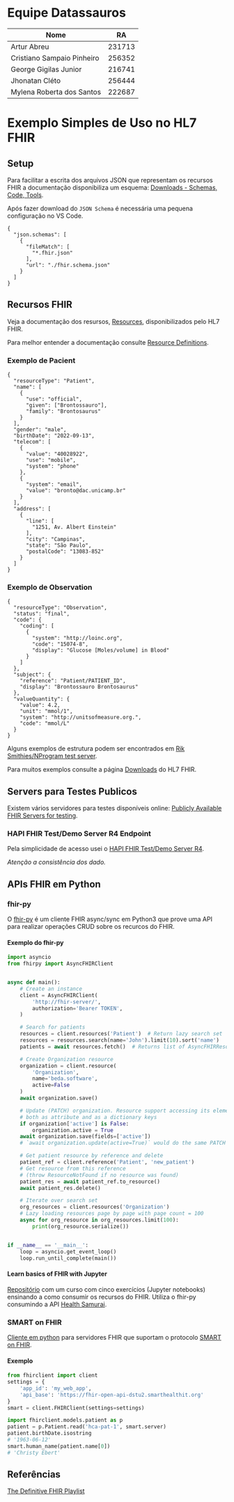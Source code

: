 # Equipe Datassauros

| Nome                       | RA     |
| -------------------------- | ------ |
| Artur Abreu                | 231713 |
| Cristiano Sampaio Pinheiro | 256352 |
| George Gigilas Junior      | 216741 |
| Jhonatan Cléto             | 256444 |
| Mylena Roberta dos Santos  | 222687 |

# Exemplo Simples de Uso no HL7 FHIR 

## Setup
Para facilitar a escrita dos arquivos JSON que representam os recursos FHIR a documentação disponibiliza um esquema: [Downloads - Schemas, Code, Tools](https://www.hl7.org/fhir/downloads.html).

Após fazer download do `JSON Schema` é necessária uma pequena configuração no VS Code.

```
{
  "json.schemas": [
    {
      "fileMatch": [
        "*.fhir.json"
      ],
      "url": "./fhir.schema.json"
    }
  ]
}
```

## Recursos FHIR

Veja a documentação dos resursos, [Resources](http://hl7.org/fhir/resourcelist.html), disponibilizados pelo HL7 FHIR.

Para melhor entender a documentação consulte [Resource Definitions](https://www.hl7.org/fhir/formats.html#table).

### Exemplo de Pacient

```
{
  "resourceType": "Patient",
  "name": [
    {
      "use": "official",
      "given": ["Brontossauro"],
      "family": "Brontosaurus"
    }
  ],
  "gender": "male",
  "birthDate": "2022-09-13",
  "telecom": [
    {
      "value": "40028922",
      "use": "mobile",
      "system": "phone"
    },
    {
      "system": "email",
      "value": "bronto@dac.unicamp.br"
    }
  ],
  "address": [
    {
      "line": [
        "1251, Av. Albert Einstein"
      ],
      "city": "Campinas",
      "state": "São Paulo",
      "postalCode": "13083-852"
    }
  ]
}
```

### Exemplo de Observation

```
{
  "resourceType": "Observation",
  "status": "final",
  "code": {
    "coding": [
      {
        "system": "http://loinc.org",
        "code": "15074-8",
        "display": "Glucose [Moles/volume] in Blood"
      }
    ]
  },
  "subject": {
    "reference": "Patient/PATIENT_ID",
    "display": "Brontossauro Brontosaurus"
  },
  "valueQuantity": {
    "value": 4.2,
    "unit": "mmol/1",
    "system": "http://unitsofmeasure.org.",
    "code": "mmol/L"
  }
}
```

Alguns exemplos de estrutura podem ser encontrados em [Rik Smithies/NProgram test server](http://nprogram.azurewebsites.net/).

Para muitos exemplos consulte a página [Downloads](https://www.hl7.org/fhir/downloads.html) do HL7 FHIR.

## Servers para Testes Publicos

Existem vários servidores para testes disponíveis online: [Publicly Available FHIR Servers for testing](https://wiki.hl7.org/Publicly_Available_FHIR_Servers_for_testing).

### HAPI FHIR Test/Demo Server R4 Endpoint

Pela simplicidade de acesso usei o [HAPI FHIR Test/Demo Server R4](https://hapi.fhir.org/baseR4/swagger-ui/).

_Atenção a consistência dos dado._


## APIs FHIR em Python

### fhir-py

O [fhir-py](https://github.com/beda-software/fhir-py) é um cliente FHIR async/sync em Python3 que prove uma API para realizar operações CRUD sobre os recurcos do FHIR.

#### Exemplo do fhir-py

~~~Python
import asyncio
from fhirpy import AsyncFHIRClient


async def main():
    # Create an instance
    client = AsyncFHIRClient(
        'http://fhir-server/',
        authorization='Bearer TOKEN',
    )

    # Search for patients
    resources = client.resources('Patient')  # Return lazy search set
    resources = resources.search(name='John').limit(10).sort('name')
    patients = await resources.fetch()  # Returns list of AsyncFHIRResource

    # Create Organization resource
    organization = client.resource(
        'Organization',
        name='beda.software',
        active=False
    )
    await organization.save()

    # Update (PATCH) organization. Resource support accessing its elements
    # both as attribute and as a dictionary keys
    if organization['active'] is False:
        organization.active = True
    await organization.save(fields=['active'])
    # `await organization.update(active=True)` would do the same PATCH operation

    # Get patient resource by reference and delete
    patient_ref = client.reference('Patient', 'new_patient')
    # Get resource from this reference
    # (throw ResourceNotFound if no resource was found)
    patient_res = await patient_ref.to_resource()
    await patient_res.delete()

    # Iterate over search set
    org_resources = client.resources('Organization')
    # Lazy loading resources page by page with page count = 100
    async for org_resource in org_resources.limit(100):
        print(org_resource.serialize())


if __name__ == '__main__':
    loop = asyncio.get_event_loop()
    loop.run_until_complete(main())
~~~

#### Learn basics of FHIR with Jupyter

[Repositório](https://github.com/Aidbox/jupyter-course) com um curso com cinco exercícios (Jupyter notebooks) ensinando a como consumir os recursos do FHIR. Utiliza o fhir-py consumindo a API [Health Samurai](https://www.health-samurai.io/).

### SMART on FHIR

[Cliente em python](https://github.com/smart-on-fhir/client-py) para servidores FHIR que suportam o protocolo [SMART on FHIR](http://docs.smarthealthit.org/). 

#### Exemplo

~~~Python
from fhirclient import client
settings = {
    'app_id': 'my_web_app',
    'api_base': 'https://fhir-open-api-dstu2.smarthealthit.org'
}
smart = client.FHIRClient(settings=settings)

import fhirclient.models.patient as p
patient = p.Patient.read('hca-pat-1', smart.server)
patient.birthDate.isostring
# '1963-06-12'
smart.human_name(patient.name[0])
# 'Christy Ebert'
~~~

## Referências

[The Definitive FHIR Playlist](https://www.youtube.com/watch?v=HdPyV6ggGA4&list=PLUr-PTsPYKV4SHhszovqJ3v4hEhRezqzo&index=1)